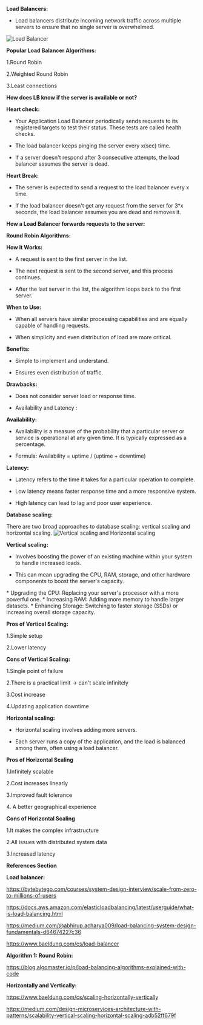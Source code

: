 **Load Balancers:**

* Load balancers distribute incoming network traffic across multiple
servers to ensure that no single server is overwhelmed.

![Load Balancer](https://substackcdn.com/image/fetch/$s_!QKkY!,w_1456,c_limit,f_webp,q_auto:good,fl_progressive:steep/https%3A%2F%2Fsubstack-post-media.s3.amazonaws.com%2Fpublic%2Fimages%2Fa5215d10-fcd8-4c50-acb6-ccbb36dea24f_832x1000.png)

**Popular Load Balancer Algorithms:**

1.Round Robin

2.Weighted Round Robin

3.Least connections

 **How does LB know if the server is available or not?** 
 
 **Heart check:**

* Your Application Load Balancer periodically sends requests to its
registered targets to test their status. These tests are called health
checks.

* The load balancer keeps pinging the server every x(sec) time.

* If a server doesn\'t respond after 3 consecutive attempts, the load
balancer assumes the server is dead.

**Heart Break:**

* The server is expected to send a request to the load balancer every x
time.

* If the load balancer doesn\'t get any request from the server for 3\*x
seconds, the load balancer assumes you are dead and removes it.

**How a Load Balancer forwards requests to the server:**


**Round Robin Algorithms:**

**How it Works:**

* A request is sent to the first server in the list.

* The next request is sent to the second server, and this process
continues.

* After the last server in the list, the algorithm loops back to the first
server.

**When to Use:**

* When all servers have similar processing capabilities and are equally
capable of handling requests.

* When simplicity and even distribution of load are more critical.

**Benefits:**

* Simple to implement and understand.

* Ensures even distribution of traffic.

**Drawbacks:**

* Does not consider server load or response time.

* Availability and Latency :

**Availability:**

* Availability is a measure of the probability that a particular server or
service is operational at any given time. It is typically expressed as a
percentage.

* Formula: Availability = uptime / (uptime + downtime)

**Latency:**

* Latency refers to the time it takes for a particular operation to
complete.

* Low latency means faster response time and a more responsive system.

* High latency can lead to lag and poor user experience.

**Database scaling:**

There are two broad approaches to database scaling: vertical scaling and
horizontal scaling.
![Vertical scaling and
Horizontal scaling](https://media.geeksforgeeks.org/wp-content/uploads/20250807104547934960/vertical_and_horizontal_scaling.webp)

**Vertical scaling:**

* Involves boosting the power of an existing machine within your system to
handle increased loads.


* This can mean upgrading the CPU, RAM, storage, and other hardware
components to boost the server\'s capacity.

\* Upgrading the CPU: Replacing your server\'s processor with a more
powerful one. \* Increasing RAM: Adding more memory to handle larger
datasets. \* Enhancing Storage: Switching to faster storage (SSDs) or
increasing overall storage capacity.

**Pros of Vertical Scaling:**

1.Simple setup

2.Lower latency

**Cons of Vertical Scaling:**

1.Single point of failure

2.There is a practical limit -\> can\'t scale infinitely

3.Cost increase

4.Updating application downtime

**Horizontal scaling:**

* Horizontal scaling involves adding more servers.

* Each server runs a copy of the application, and the load is balanced
among them, often using a load balancer.


**Pros of Horizontal Scaling**

1.Infinitely scalable

2.Cost increases linearly

3.Improved fault tolerance

4\. A better geographical experience

**Cons of Horizontal Scaling**

1.It makes the complex infrastructure

2.All issues with distributed system data

3.Increased latency

**References Section**

**Load balancer:**

https://bytebytego.com/courses/system-design-interview/scale-from-zero-to-millions-of-users

https://docs.aws.amazon.com/elasticloadbalancing/latest/userguide/what-is-load-balancing.html

https://medium.com/@abhirup.acharya009/load-balancing-system-design-fundamentals-d64674227c36

https://www.baeldung.com/cs/load-balancer

**Algorithm 1: Round Robin:**

https://blog.algomaster.io/p/load-balancing-algorithms-explained-with-code

**Horizontally and Vertically:**

https://www.baeldung.com/cs/scaling-horizontally-vertically

https://medium.com/design-microservices-architecture-with-patterns/scalability-vertical-scaling-horizontal-scaling-adb52ff679f
